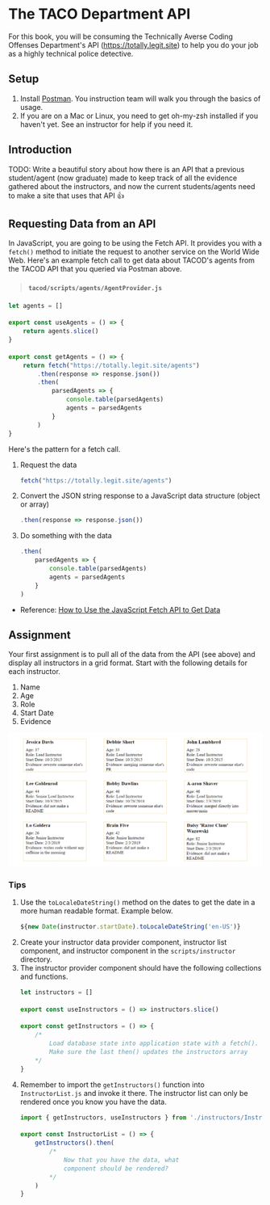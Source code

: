 # The TACO Department API

For this book, you will be consuming the Technically Averse Coding Offenses Department's API (https://totally.legit.site) to help you do your job as a highly technical police detective.

## Setup

1. Install [Postman](https://www.getpostman.com/). You instruction team will walk you through the basics of usage.
1. If you are on a Mac or Linux, you need to get oh-my-zsh installed if you haven't yet. See an instructor for help if you need it.



## Introduction
TODO: Write a beautiful story about how there is an API that a previous student/agent (now graduate) made to keep track of all the evidence gathered about the instructors, and now the current students/agents need to make a site that uses that API 👍

## Requesting Data from an API

In JavaScript, you are going to be using the Fetch API. It provides you with a `fetch()` method to initiate the request to another service on the World Wide Web. Here's an example fetch call to get data about TACOD's agents from the TACOD API that you queried via Postman above.

> #### `tacod/scripts/agents/AgentProvider.js`
```js
let agents = []

export const useAgents = () => {
    return agents.slice()
}

export const getAgents = () => {
    return fetch("https://totally.legit.site/agents")
        .then(response => response.json())
        .then(
            parsedAgents => {
                console.table(parsedAgents)
                agents = parsedAgents
            }
        )
}
```

Here's the pattern for a fetch call.

1. Request the data
    ```js
    fetch("https://totally.legit.site/agents")
    ```
1. Convert the JSON string response to a JavaScript data structure (object or array)
    ```js
    .then(response => response.json())
    ```
1. Do something with the data
    ```js
    .then(
        parsedAgents => {
            console.table(parsedAgents)
            agents = parsedAgents
        }
    )
    ```



* Reference: [How to Use the JavaScript Fetch API to Get Data](https://scotch.io/tutorials/how-to-use-the-javascript-fetch-api-to-get-data)

## Assignment

Your first assignment is to pull all of the data from the API (see above) and display all instructors in a grid format. Start with the following details for each instructor.

1. Name
1. Age
1. Role
1. Start Date
1. Evidence

![grid layout of instructors](./images/tacod-assignment-1.png)

### Tips

1. Use the `toLocaleDateString()` method on the dates to get the date in a more human readable format. Example below.
    ```js
    ${new Date(instructor.startDate).toLocaleDateString('en-US')}
    ```
1. Create your instructor data provider component, instructor list component, and instructor component in the `scripts/instructor` directory.
1. The instructor provider component should have the following collections and functions.
    ```js
    let instructors = []

    export const useInstructors = () => instructors.slice()

    export const getInstructors = () => {
        /*
            Load database state into application state with a fetch().
            Make sure the last then() updates the instructors array
        */
    }
    ```
1. Remember to import the `getInstructors()` function into `InstructorList.js` and invoke it there. The instructor list can only be rendered once you know you have the data.
    ```js
    import { getInstructors, useInstructors } from './instructors/InstructorProvider.js'

    export const InstructorList = () => {
        getInstructors().then(
            /*
                Now that you have the data, what
                component should be rendered?
            */
        )
    }

    ```